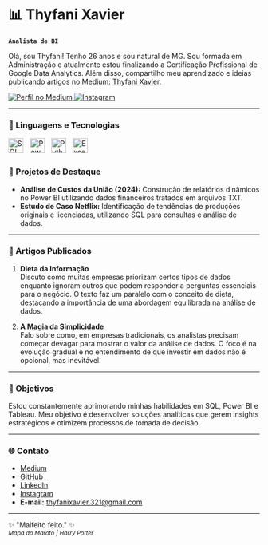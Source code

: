 # 📊 Thyfani Xavier

**`Analista de BI`**

Olá, sou Thyfani! Tenho 26 anos e sou natural de MG. Sou formada em Administração e atualmente estou finalizando a Certificação Profissional de Google Data Analytics. Além disso, compartilho meu aprendizado e ideias publicando artigos no Medium: [Thyfani Xavier](http://medium.com/@thyfanixavier.321).

<p align="left">
    <a href="https://medium.com/@thyfanixavier.321">
        <img 
            alt="Perfil no Medium" 
            title="Leia meus artigos no Medium" 
            src="https://custom-icon-badges.demolab.com/badge/Medium-Artigos%20Publicados-blue?style=for-the-badge&logo=medium&logoColor=white&labelColor=black"
        />
    </a>
    <a href="https://www.instagram.com/euthyfani">
        <img 
            alt="Instagram" 
            title="Siga-me no Instagram" 
            src="https://custom-icon-badges.demolab.com/badge/Instagram-Siga%20meu%20perfil-E4405F?style=for-the-badge&logo=instagram&logoColor=white&labelColor=C13584"
        />
    </a>
</p>

---

### 🤖 Linguagens e Tecnologias

<img 
    align="left" 
    alt="SQL" 
    title="SQL"
    width="30px" 
    style="padding-right: 10px;" 
    src="https://cdn.jsdelivr.net/gh/devicons/devicon/icons/mysql/mysql-original.svg" 
/>
<img 
    align="left" 
    alt="Power BI" 
    title="Power BI"
    width="30px" 
    style="padding-right: 10px;" 
    src="https://cdn.jsdelivr.net/npm/simple-icons@v8/icons/powerbi.svg" 
/>
<img 
    align="left" 
    alt="Python" 
    title="Python"
    width="30px" 
    style="padding-right: 10px;" 
    src="https://cdn.jsdelivr.net/gh/devicons/devicon/icons/python/python-original.svg" 
/>
<img 
    align="left" 
    alt="Excel" 
    title="Excel"
    width="30px" 
    style="padding-right: 10px;" 
    src="https://cdn.jsdelivr.net/npm/simple-icons@v8/icons/microsoftexcel.svg" 
/>

<br/>
<br/>

### 📂 Projetos de Destaque

- **Análise de Custos da União (2024):** Construção de relatórios dinâmicos no Power BI utilizando dados financeiros tratados em arquivos TXT.
- **Estudo de Caso Netflix:** Identificação de tendências de produções originais e licenciadas, utilizando SQL para consultas e análise de dados.

---

### 📂 Artigos Publicados

1. **Dieta da Informação**  
   Discuto como muitas empresas priorizam certos tipos de dados enquanto ignoram outros que podem responder a perguntas essenciais para o negócio. O texto faz um paralelo com o conceito de dieta, destacando a importância de uma abordagem equilibrada na análise de dados.

2. **A Magia da Simplicidade**  
   Falo sobre como, em empresas tradicionais, os analistas precisam começar devagar para mostrar o valor da análise de dados. O foco é na evolução gradual e no entendimento de que investir em dados não é opcional, mas inevitável.

---

### 🌟 Objetivos

Estou constantemente aprimorando minhas habilidades em SQL, Power BI e Tableau. Meu objetivo é desenvolver soluções analíticas que gerem insights estratégicos e otimizem processos de tomada de decisão.

---

### 🌐 Contato

- [Medium](http://medium.com/@thyfanixavier.321)
- [GitHub](https://github.com/thyfanixavier)
- [LinkedIn](https://www.linkedin.com/in/thyfanixavier/)
- [Instagram](https://www.instagram.com/euthyfani)
- **E-mail:** thyfanixavier.321@gmail.com

---

✨ "Malfeito feito." ✨  
<sub>*Mapa do Maroto | Harry Potter*</sub>

